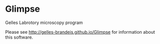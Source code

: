 Glimpse
=======

Gelles Labrotory microscopy program

Please see http://gelles-brandeis.github.io/Glimpse for information about this software.
